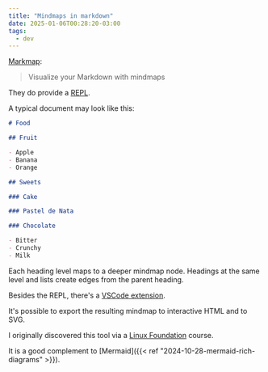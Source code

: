 ```yaml
---
title: "Mindmaps in markdown"
date: 2025-01-06T00:28:20-03:00
tags:
  - dev
---
```


[Markmap](https://markmap.js.org/):

> Visualize your Markdown with mindmaps

They do provide a [REPL](https://markmap.js.org/repl).

A typical document may look like this:

```markdown
# Food

## Fruit

- Apple
- Banana
- Orange

## Sweets

### Cake

### Pastel de Nata

### Chocolate

- Bitter
- Crunchy
- Milk
```

Each heading level maps to a deeper mindmap node.
Headings at the same level and lists create edges from the parent heading.

Besides the REPL, there's a [VSCode extension](https://marketplace.visualstudio.com/items?itemName=gera2ld.markmap-vscode).

It's possible to export the resulting mindmap to interactive HTML and to SVG.

I originally discovered this tool via a [Linux
Foundation](https://training.linuxfoundation.org/full-catalog/) course.

It is a good complement to [Mermaid]({{< ref "2024-10-28-mermaid-rich-diagrams" >}}).
